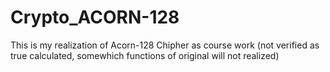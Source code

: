 # Crypto_ACORN-128
This is my realization of Acorn-128 Chipher as course work (not verified as true calculated, somewhich functions of original will not realized)

